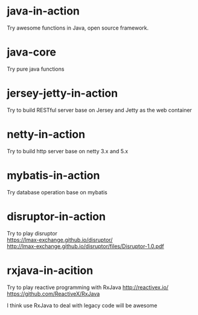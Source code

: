 # java-in-action
Try awesome functions in Java, open source framework. 

# java-core
Try pure java functions

# jersey-jetty-in-action
Try to build RESTful server base on Jersey and Jetty as the web container

# netty-in-action
Try to build http server base on netty 3.x and 5.x

# mybatis-in-action
Try database operation base on mybatis

# disruptor-in-action
Try to play disruptor</br>
https://lmax-exchange.github.io/disruptor/</br>
http://lmax-exchange.github.io/disruptor/files/Disruptor-1.0.pdf

# rxjava-in-acition
Try to play reactive programming with RxJava
http://reactivex.io/
https://github.com/ReactiveX/RxJava

I think use RxJava to deal with legacy code will be awesome 